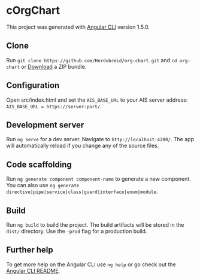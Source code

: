 # cOrgChart

This project was generated with [Angular CLI](https://github.com/angular/angular-cli) version 1.5.0.

## Clone

Run `git clone https://github.com/Herdubreid/org-chart.git` and `cd org-chart` or [Download](https://github.com/Herdubreid/org-chart/archive/master.zip) a ZIP bundle.

## Configuration

Open src/index.html and set the `AIS_BASE_URL` to your AIS server address:  
`AIS_BASE_URL = https://server:port/`.

## Development server

Run `ng serve` for a dev server. Navigate to `http://localhost:4200/`. The app will automatically reload if you change any of the source files.

## Code scaffolding

Run `ng generate component component-name` to generate a new component. You can also use `ng generate directive|pipe|service|class|guard|interface|enum|module`.

## Build

Run `ng build` to build the project. The build artifacts will be stored in the `dist/` directory. Use the `-prod` flag for a production build.

## Further help

To get more help on the Angular CLI use `ng help` or go check out the [Angular CLI README](https://github.com/angular/angular-cli/blob/master/README.md).
